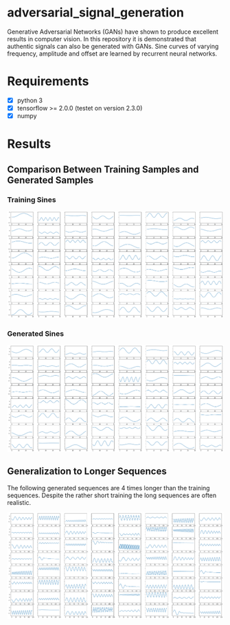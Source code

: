 # adversarial_signal_generation
Generative Adversarial Networks (GANs) have shown to produce excellent results in computer vision. In this repository it is demonstrated that authentic signals can also be generated with GANs. Sine curves of varying frequency, amplitude and offset are learned by recurrent neural networks.

# Requirements
- [x] python 3
- [x] tensorflow >= 2.0.0 (testet on version 2.3.0)
- [x] numpy

# Results
## Comparison Between Training Samples and Generated Samples
### Training Sines
<img src="https://github.com/janek-gross/adversarial_signal_generation/blob/master/training_data.png?raw=true" width="800" />

### Generated Sines
<img src="https://github.com/janek-gross/adversarial_signal_generation/blob/master/generated_data.png?raw=true" width="800" />

## Generalization to Longer Sequences
The following generated sequences are 4 times longer than the training sequences. Despite the rather short training the long sequences are often realistic.

<img src="https://github.com/janek-gross/adversarial_signal_generation/blob/master/generated_data_long.png?raw=true" width="800" />
